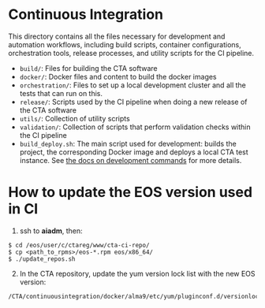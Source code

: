 # Continuous Integration

This directory contains all the files necessary for development and automation workflows, including build scripts, container configurations, orchestration tools, release processes, and utility scripts for the CI pipeline.

* `build/`: Files for building the CTA software
* `docker/`: Docker files and content to build the docker images
* `orchestration/`: Files to set up a local development cluster and all the tests that can run on this.
* `release/`: Scripts used by the CI pipeline when doing a new release of the CTA software
* `utils/`: Collection of utility scripts
* `validation/`: Collection of scripts that perform validation checks within the CI pipeline
* `build_deploy.sh`: The main script used for development: builds the project, the corresponding Docker image and deploys a local CTA test instance. See [the docs on development commands](https://eoscta.docs.cern.ch/latest/dev/development_commands/) for more details.

# How to update the EOS version used in CI

1. ssh to **aiadm**, then:
```
$ cd /eos/user/c/ctareg/www/cta-ci-repo/
$ cp <path_to_rpms>/eos-*.rpm eos/x86_64/
$ ./update_repos.sh
```
2. In the CTA repository, update the yum version lock list with the new EOS version:
```
/CTA/continuousintegration/docker/alma9/etc/yum/pluginconf.d/versionlock.list
```
